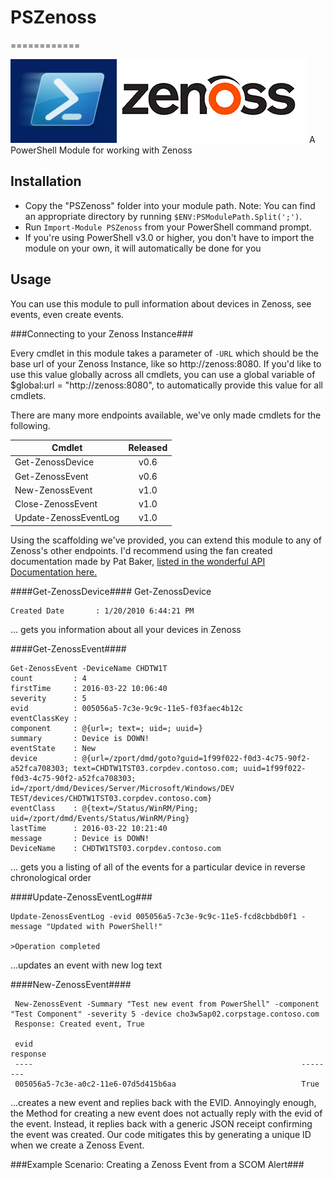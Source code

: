 # PSZenoss
============


<img class="alignnone wp-image-2172 size-large" src="https://raw.githubusercontent.com/1RedOne/PSZenoss/master/img/Zenoss_logo_new.png"/>
A PowerShell Module for working with Zenoss

Installation
------------
 * Copy the "PSZenoss" folder into your module path. Note: You can find an
appropriate directory by running `$ENV:PSModulePath.Split(';')`.
 * Run `Import-Module PSZenoss` from your PowerShell command prompt.
 * If you're using PowerShell v3.0 or higher, you don't have to import the module on your own, it will automatically be done for you

 Usage
 -----
 
 You can use this module to pull information about devices in Zenoss, see events, even create events.
 
 ###Connecting to your Zenoss Instance###

 Every cmdlet in this module takes a parameter of `-URL` which should be the base url of your Zenoss Instance, like so http://zenoss:8080.  If you'd like to use this value globally across all cmdlets, you can use a global variable of $global:url = "http://zenoss:8080", to automatically provide this value for all cmdlets.

 There are many more endpoints available, we've only made cmdlets for the following.

| Cmdlet        | Released      |
| ------------- |:-------------:|
| Get-ZenossDevice      | v0.6    |
| Get-ZenossEvent | v0.6      | 
| New-ZenossEvent | v1.0 |
| Close-ZenossEvent      | v1.0 |
| Update-ZenossEventLog | v1.0 |

 Using the scaffolding we've provided, you can extend this module to any of Zenoss's other endpoints.  I'd recommend using the fan created documentation made by Pat Baker, [listed in the wonderful API Documentation here.](http://search.cpan.org/~patbaker/Zenoss-1.11/lib/Zenoss/Router/Events.pm#METHODS)
 
 ####Get-ZenossDevice####
    Get-ZenossDevice
   
    
    Created Date       : 1/20/2010 6:44:21 PM

 ... gets you information about all your devices in Zenoss

 ####Get-ZenossEvent####


    Get-ZenossEvent -DeviceName CHDTW1T
    count         : 4
    firstTime     : 2016-03-22 10:06:40
    severity      : 5
    evid          : 005056a5-7c3e-9c9c-11e5-f03faec4b12c
    eventClassKey : 
    component     : @{url=; text=; uid=; uuid=}
    summary       : Device is DOWN!
    eventState    : New
    device        : @{url=/zport/dmd/goto?guid=1f99f022-f0d3-4c75-90f2-a52fca708303; text=CHDTW1TST03.corpdev.contoso.com; uuid=1f99f022-f0d3-4c75-90f2-a52fca708303; 
    id=/zport/dmd/Devices/Server/Microsoft/Windows/DEV TEST/devices/CHDTW1TST03.corpdev.contoso.com}
    eventClass    : @{text=/Status/WinRM/Ping; uid=/zport/dmd/Events/Status/WinRM/Ping}
    lastTime      : 2016-03-22 10:21:40
    message       : Device is DOWN!
    DeviceName    : CHDTW1TST03.corpdev.contoso.com

 ... gets you a listing of all of the events for a particular device in reverse chronological order

 ####Update-ZenossEventLog###

    Update-ZenossEventLog -evid 005056a5-7c3e-9c9c-11e5-fcd8cbbdb0f1 -message "Updated with PowerShell!"
   
    >Operation completed
 
 ...updates an event with new log text

 ####New-ZenossEvent####

     New-ZenossEvent -Summary "Test new event from PowerShell" -component "Test Component" -severity 5 -device cho3w5ap02.corpstage.contoso.com
     Response: Created event, True

     evid                                                            response
     ----                                                            --------
     005056a5-7c3e-a0c2-11e6-07d5d415b6aa                            True

 ...creates a new event and replies back with the EVID.  Annoyingly enough, the Method for creating a new event does not actually reply with the evid of the event.  Instead, it replies back with a generic JSON receipt confirming the event was created.  Our code mitigates this by generating a unique ID when we create a Zenoss Event.

 ###Example Scenario: Creating a Zenoss Event from a SCOM Alert###


